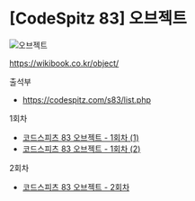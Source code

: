 # [CodeSpitz 83] 오브젝트

![오브젝트](https://wikibook.co.kr/images/cover/s/9791158391409.jpg)

https://wikibook.co.kr/object/

출석부
* https://codespitz.com/s83/list.php

1회차
* [코드스피츠 83 오브젝트 - 1회차 (1)](https://www.youtube.com/watch?v=sWyZUzQW3IM&feature=youtu.be)
* [코드스피츠 83 오브젝트 - 1회차 (2)](https://www.youtube.com/watch?v=navJTjZlUGk&feature=youtu.be)

2회차
* [코드스피츠 83 오브젝트 - 2회차](https://www.youtube.com/watch?v=ex6kP_b7Ypk&feature=youtu.be)
